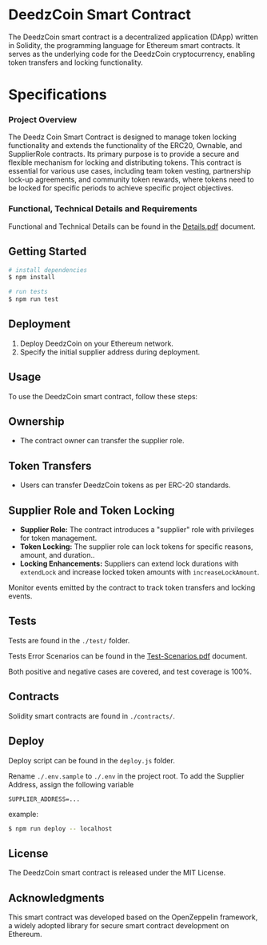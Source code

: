 # DeedzCoin Smart Contract

The DeedzCoin smart contract is a decentralized application (DApp) written in Solidity, the programming language for Ethereum smart contracts. It serves as the underlying code for the DeedzCoin cryptocurrency, enabling token transfers and locking functionality.

# Specifications
### Project Overview
The Deedz Coin Smart Contract is designed to manage token locking functionality and extends the functionality of the ERC20, Ownable, and SupplierRole contracts. Its primary purpose is to provide a secure and flexible mechanism for locking and distributing tokens. This contract is essential for various use cases, including team token vesting, partnership lock-up agreements, and community token rewards, where tokens need to be locked for specific periods to achieve specific project objectives.

### Functional, Technical Details and Requirements
Functional and Technical Details can be found in the [Details.pdf](./docs/Details.pdf) document.

## Getting Started
```bash
# install dependencies
$ npm install

# run tests
$ npm run test
```

## Deployment
1. Deploy DeedzCoin on your Ethereum network.
2. Specify the initial supplier address during deployment.

## Usage
To use the DeedzCoin smart contract, follow these steps:

## Ownership
- The contract owner can transfer the supplier role.

## Token Transfers
- Users can transfer DeedzCoin tokens as per ERC-20 standards.

## Supplier Role and Token Locking
- **Supplier Role:** The contract introduces a "supplier" role with privileges for token management.
- **Token Locking:** The supplier role can lock tokens for specific reasons, amount, and duration..
- **Locking Enhancements:** Suppliers can extend lock durations with `extendLock` and increase locked token amounts  with `increaseLockAmount`.

Monitor events emitted by the contract to track token transfers and locking events.

## Tests
Tests are found in the `./test/` folder.

Tests Error Scenarios can be found in the [Test-Scenarios.pdf](./docs/Tests.pdf) document.

Both positive and negative cases are covered, and test coverage is 100%.

## Contracts
Solidity smart contracts are found in `./contracts/`.

## Deploy
Deploy script can be found in the `deploy.js` folder.

Rename `./.env.sample` to `./.env` in the project root.
To add the Supplier Address, assign the following variable
```
SUPPLIER_ADDRESS=...
```
example:
```bash
$ npm run deploy -- localhost
```

## License

The DeedzCoin smart contract is released under the MIT License.

## Acknowledgments

This smart contract was developed based on the OpenZeppelin framework, a widely adopted library for secure smart contract development on Ethereum.

